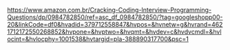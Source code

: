 https://www.amazon.com.br/Cracking-Coding-Interview-Programming-Questions/dp/0984782850/ref=asc_df_0984782850/?tag=googleshopp00-20&linkCode=df0&hvadid=379712558847&hvpos=&hvnetw=g&hvrand=4621712172550268852&hvpone=&hvptwo=&hvqmt=&hvdev=c&hvdvcmdl=&hvlocint=&hvlocphy=1001538&hvtargid=pla-388890317700&psc=1
